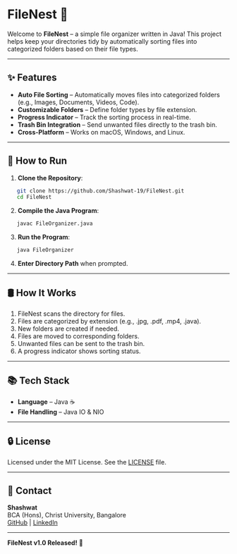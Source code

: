 # FileNest 📂

Welcome to **FileNest** – a simple file organizer written in Java! This project helps keep your directories tidy by automatically sorting files into categorized folders based on their file types.

---

## ✨ Features

- **Auto File Sorting** – Automatically moves files into categorized folders (e.g., Images, Documents, Videos, Code).
- **Customizable Folders** – Define folder types by file extension.
- **Progress Indicator** – Track the sorting process in real-time.
- **Trash Bin Integration** – Send unwanted files directly to the trash bin.
- **Cross-Platform** – Works on macOS, Windows, and Linux.

---

## 🚀 How to Run

1. **Clone the Repository**:
```bash
   git clone https://github.com/Shashwat-19/FileNest.git
   cd FileNest
```
2. **Compile the Java Program**:
```bash
   javac FileOrganizer.java
```
3. **Run the Program**:
```bash
   java FileOrganizer
```
4. **Enter Directory Path** when prompted.

---

## 🛢️ How It Works

1. FileNest scans the directory for files.
2. Files are categorized by extension (e.g., .jpg, .pdf, .mp4, .java).
3. New folders are created if needed.
4. Files are moved to corresponding folders.
5. Unwanted files can be sent to the trash bin.
6. A progress indicator shows sorting status.

---

## 📚 Tech Stack

- **Language** – Java ☕️
- **File Handling** – Java IO & NIO

---

## 🔒 License

Licensed under the MIT License. See the [LICENSE](LICENSE) file.

---

## 📩 Contact

**Shashwat**  
BCA (Hons), Christ University, Bangalore  
[GitHub](https://github.com/Shashwat-19) | [LinkedIn](https://www.linkedin.com/in/shashwatk1956/)  

---

**FileNest v1.0 Released!** 🎉

